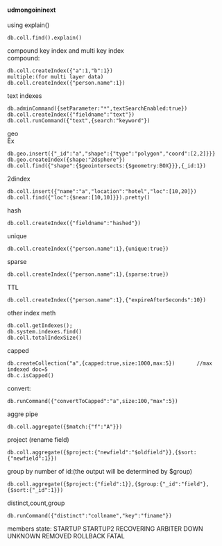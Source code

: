 #### udmongoininext

using explain()
```
db.coll.find().explain()
```

compound key index and multi key index  
compound:
```
db.coll.createIndex({"a":1,"b":1})
multiple:(for multi layer data)  
db.coll.createIndex({"person.name":1})
```

text indexes
```
db.adminCommand({setParameter:"*",textSearchEnabled:true})
db.coll.createIndex({"fieldname":"text"})
db.coll.runCommand({"text",{search:"keyword"})
```

geo  
Ex
```
db.geo.insert({"_id":"a","shape":{"type":"polygon","coord":[2,2]}}}
db.geo.createIndex({shape:"2dsphere"})
db.coll.find({"shape":{$geointersects:{$geometry:BOX}}},{_id:1})
```

2dindex
```
db.coll.insert({"name":"a","location":"hotel","loc":[10,20]})
db.coll.find({"loc":{$near:[10,10]}}).pretty()
```

hash
```
db.coll.createIndex({"fieldname":"hashed"})
```


unique
```
db.coll.createIndex({"person.name":1},{unique:true})
```
sparse
```
db.coll.createIndex({"person.name":1},{sparse:true})
```

TTL
```
db.coll.createIndex({"person.name":1},{"expireAfterSeconds":10})
```

other index meth
```
db.coll.getIndexes();
db.system.indexes.find()
db.coll.totalIndexSize()
```

capped
```
db.createCollection("a",{capped:true,size:1000,max:5})       //max indexed doc=5
db.c.isCapped()
```
convert:
```
db.runCommand({"convertToCapped":"a",size:100,"max":5})
```

aggre pipe
```
db.coll.aggregate({$match:{"f":"A"}})
```

project (rename field)
```
db.coll.aggregate({$project:{"newfield":"$oldfield"}},{$sort:{"newfield":1}})
```

group by number of id:(the output will be determined by $group)
```
db.coll.aggregate({$project:{"field":1}},{$group:{"_id":"field"},{$sort:{"_id":1}})
```

distinct,count,group
```
db.runCommand({"distinct":"collname","key":"finame"})
```

members state:
STARTUP STARTUP2 RECOVERING ARBITER DOWN UNKNOWN REMOVED ROLLBACK FATAL
